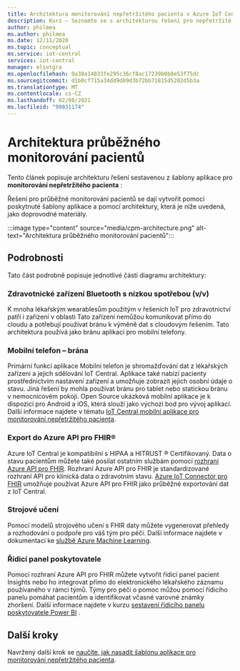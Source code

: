 ```yaml
---
title: Architektura monitorování nepřetržitého pacienta v Azure IoT Central | Microsoft Docs
description: Kurz – Seznamte se s architekturou řešení pro nepřetržité monitorování pacientů.
author: philmea
ms.author: philmea
ms.date: 12/11/2020
ms.topic: conceptual
ms.service: iot-central
services: iot-central
manager: eliotgra
ms.openlocfilehash: 9a38a14033fe295c36cf8ac17239b0b8e53f75dc
ms.sourcegitcommit: d1b0cf715a34dd9d89d3b72bb71815d5202d5b3a
ms.translationtype: MT
ms.contentlocale: cs-CZ
ms.lasthandoff: 02/08/2021
ms.locfileid: "99831174"
---
```

# <a name="continuous-patient-monitoring-architecture"></a>Architektura průběžného monitorování pacientů

Tento článek popisuje architekturu řešení sestavenou z šablony aplikace pro **monitorování nepřetržitého pacienta** :

Řešení pro průběžné monitorování pacientů se dají vytvořit pomocí poskytnuté šablony aplikace a pomocí architektury, která je níže uvedená, jako doprovodné materiály.

:::image type="content" source="media/cpm-architecture.png" alt-text="Architektura průběžného monitorování pacientů":::

## <a name="details"></a>Podrobnosti

Tato část podrobně popisuje jednotlivé části diagramu architektury:

### <a name="bluetooth-low-energy-ble-medical-devices"></a>Zdravotnické zařízení Bluetooth s nízkou spotřebou (v/v)

K mnoha lékařským wearablesům použitým v řešeních IoT pro zdravotnictví patří i zařízení v oblasti Tato zařízení nemůžou komunikovat přímo do cloudu a potřebují používat bránu k výměně dat s cloudovým řešením. Tato architektura používá jako bránu aplikaci pro mobilní telefony.

### <a name="mobile-phone-gateway"></a>Mobilní telefon – brána

Primární funkcí aplikace Mobilní telefon je shromažďování dat z lékařských zařízení a jejich sdělování IoT Central. Aplikace také nabízí pacienty prostřednictvím nastavení zařízení a umožňuje zobrazit jejich osobní údaje o stavu. Jiná řešení by mohla používat bránu pro tablet nebo statickou bránu v nemocnicovém pokoji. Open Source ukázková mobilní aplikace je k dispozici pro Android a iOS, která slouží jako výchozí bod pro vývoj aplikací. Další informace najdete v tématu [IoT Central mobilní aplikace pro monitorování nepřetržitého pacienta](/samples/iot-for-all/iotc-cpm-sample/iotc-cpm-sample/).

### <a name="export-to-azure-api-for-fhirreg"></a>Export do Azure API pro FHIR&reg;

Azure IoT Central je kompatibilní s HIPAA a HITRUST &reg; Certifikovaný. Data o stavu pacientům můžete také posílat ostatním službám pomocí [rozhraní Azure API pro FHIR](../../healthcare-apis/overview.md). Rozhraní Azure API pro FHIR je standardizované rozhraní API pro klinická data o zdravotním stavu. [Azure IoT Connector pro FHIR](../../healthcare-apis/iot-fhir-portal-quickstart.md) umožňuje používat Azure API pro FHIR jako průběžné exportování dat z IoT Central.

### <a name="machine-learning"></a>Strojové učení

Pomocí modelů strojového učení s FHIR daty můžete vygenerovat přehledy a rozhodování o podpoře pro váš tým pro péči. Další informace najdete v dokumentaci ke [službě Azure Machine Learning](../../machine-learning/index.yml).

### <a name="provider-dashboard"></a>Řídicí panel poskytovatele

Pomocí rozhraní Azure API pro FHIR můžete vytvořit řídicí panel pacient Insights nebo ho integrovat přímo do elektronického lékařského záznamu používaného v rámci týmů. Týmy pro péči o pomoc můžou pomocí řídicího panelu pomáhat pacientům a identifikovat včasné varovné známky zhoršení. Další informace najdete v kurzu [sestavení řídicího panelu poskytovatele Power BI](howto-health-data-triage.md) .

## <a name="next-steps"></a>Další kroky

Navržený další krok se [naučíte, jak nasadit šablonu aplikace pro monitorování nepřetržitého pacienta](tutorial-continuous-patient-monitoring.md).